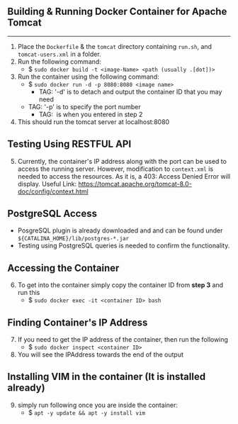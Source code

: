 ## Building & Running Docker Container for Apache Tomcat
***
  1. Place the `Dockerfile` & the `tomcat` directory containing `run.sh`, and `tomcat-users.xml` in a folder.
  2. Run the following command:
        * $ `sudo docker build -t <image-Name> <path (usually .[dot])>`
  3. Run the container using the following command:
        * $ `sudo docker run -d -p 8080:8080 <image name>`
     	   - TAG: '-d' is to detach and output the container ID that you may need
	   - TAG: '-p' is to specify the port number
           - TAG: <image name> is when you entered in step 2
  4. This should run the tomcat server at localhost:8080

## Testing Using RESTFUL API
  5. Currently, the container's IP address along with the port can be used to access the running server. However, modification to `context.xml` is needed to access the resources. As it is, a 403: Access Denied Error will display.
     Useful Link: https://tomcat.apache.org/tomcat-8.0-doc/config/context.html

## PostgreSQL Access
  * PosgreSQL plugin is already downloaded and and can be found under `${CATALINA_HOME}/lib/postgres-*.jar`
  * Testing using PostgreSQL queries is needed to confirm the functionality.
## Accessing the Container

  6. To get into the container simply copy the container ID from **step 3** and run this
      - $ `sudo docker exec -it <container ID> bash`

## Finding Container's IP Address

  7. If you need to get the IP address of the container, then run the following
      - $ `sudo docker inspect <container ID>`
  8. You will see the IPAddress towards the end of the output

## Installing VIM in the container (It is installed already)

  9. simply run following once you are inside the container:
      - $ `apt -y update && apt -y install vim`
